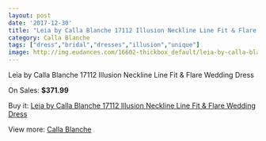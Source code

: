 ```yaml
---
layout: post
date: '2017-12-30'
title: "Leia by Calla Blanche 17112 Illusion Neckline Line Fit & Flare Wedding Dress"
category: Calla Blanche
tags: ["dress","bridal","dresses","illusion","unique"]
image: http://img.eudances.com/16602-thickbox_default/leia-by-calla-blanche-17112-illusion-neckline-line-fit-flare-wedding-dress.jpg
---
```

Leia by Calla Blanche 17112 Illusion Neckline Line Fit & Flare Wedding Dress

On Sales: **$371.99**
<a href="https://www.eudances.com/en/calla-blanche/4880-leia-by-calla-blanche-17112-illusion-neckline-line-fit-flare-wedding-dress.html"><amp-img layout="responsive" width="600" height="600" src="//img.eudances.com/16602-thickbox_default/leia-by-calla-blanche-17112-illusion-neckline-line-fit-flare-wedding-dress.jpg" alt="Leia by Calla Blanche 17112 Illusion Neckline Line Fit & Flare Wedding Dress 0" /></a>
<a href="https://www.eudances.com/en/calla-blanche/4880-leia-by-calla-blanche-17112-illusion-neckline-line-fit-flare-wedding-dress.html"><amp-img layout="responsive" width="600" height="600" src="//img.eudances.com/16606-thickbox_default/leia-by-calla-blanche-17112-illusion-neckline-line-fit-flare-wedding-dress.jpg" alt="Leia by Calla Blanche 17112 Illusion Neckline Line Fit & Flare Wedding Dress 1" /></a>
<a href="https://www.eudances.com/en/calla-blanche/4880-leia-by-calla-blanche-17112-illusion-neckline-line-fit-flare-wedding-dress.html"><amp-img layout="responsive" width="600" height="600" src="//img.eudances.com/16605-thickbox_default/leia-by-calla-blanche-17112-illusion-neckline-line-fit-flare-wedding-dress.jpg" alt="Leia by Calla Blanche 17112 Illusion Neckline Line Fit & Flare Wedding Dress 2" /></a>
<a href="https://www.eudances.com/en/calla-blanche/4880-leia-by-calla-blanche-17112-illusion-neckline-line-fit-flare-wedding-dress.html"><amp-img layout="responsive" width="600" height="600" src="//img.eudances.com/16604-thickbox_default/leia-by-calla-blanche-17112-illusion-neckline-line-fit-flare-wedding-dress.jpg" alt="Leia by Calla Blanche 17112 Illusion Neckline Line Fit & Flare Wedding Dress 3" /></a>
<a href="https://www.eudances.com/en/calla-blanche/4880-leia-by-calla-blanche-17112-illusion-neckline-line-fit-flare-wedding-dress.html"><amp-img layout="responsive" width="600" height="600" src="//img.eudances.com/16603-thickbox_default/leia-by-calla-blanche-17112-illusion-neckline-line-fit-flare-wedding-dress.jpg" alt="Leia by Calla Blanche 17112 Illusion Neckline Line Fit & Flare Wedding Dress 4" /></a>

Buy it: [Leia by Calla Blanche 17112 Illusion Neckline Line Fit & Flare Wedding Dress](https://www.eudances.com/en/calla-blanche/4880-leia-by-calla-blanche-17112-illusion-neckline-line-fit-flare-wedding-dress.html "Leia by Calla Blanche 17112 Illusion Neckline Line Fit & Flare Wedding Dress")

View more: [Calla Blanche](https://www.eudances.com/en/91-calla-blanche "Calla Blanche")